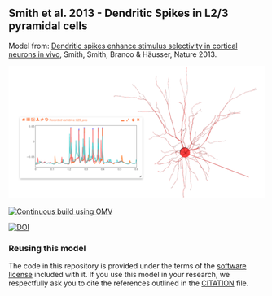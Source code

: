 ## Smith et al. 2013 - Dendritic Spikes in L2/3 pyramidal cells

Model from: [Dendritic spikes enhance stimulus selectivity in cortical neurons in vivo](http://www.nature.com/nature/journal/v503/n7474/full/nature12600.html), Smith, Smith, Branco & Häusser, Nature 2013.

![L23](https://raw.githubusercontent.com/OpenSourceBrain/SmithEtAl2013-L23DendriticSpikes/master/images/L23.png)

[![Continuous build using OMV](https://github.com/OpenSourceBrain/SmithEtAl2013-L23DendriticSpikes/actions/workflows/omv-ci.yml/badge.svg)](https://github.com/OpenSourceBrain/SmithEtAl2013-L23DendriticSpikes/actions/workflows/omv-ci.yml)

[![DOI](https://www.zenodo.org/badge/30966621.svg)](https://www.zenodo.org/badge/latestdoi/30966621)

### Reusing this model

The code in this repository is provided under the terms of the [software license](LICENSE) included with it. If you use this model in your research, we respectfully ask you to cite the references outlined in the [CITATION](CITATION.md) file.
